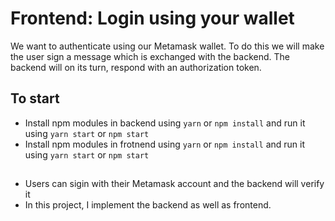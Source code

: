 # Frontend: Login using your wallet

We want to authenticate using our Metamask wallet. To do this we will make the user sign a message which is exchanged with the backend. The backend will on its turn, respond with an authorization token.

## To start

- Install npm modules in backend using `yarn` or `npm install` and run it using `yarn start` or `npm start`
- Install npm modules in frotnend using `yarn` or `npm install` and run it using `yarn start` or `npm start`

## 
- Users can sigin with their Metamask account and the backend will verify it
- In this project, I implement the backend as well as frontend.